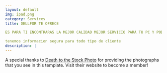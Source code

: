 ```yaml
---
layout: default
img: ipad.png
category: Services
title: DELLFOR TE OFRECE 

ES PARA TI ENCONTRARAS LA MEJOR CALIDAD MEJOR SERVICIO PARA TU PC Y PODEMOS RESOLVER CUALQUIER PROBLEMA QUE TENGAS CON TU PC NOSOTROS SOMOS SEGUROS EN TODO MOMENTO TENEMOS LA MEJOR INFORMACION INFORMATICA Y CALIDAD ELECTRONICA Nuestros técnicos Son calificados con los años suficientes en experiencia, reparamos y hacemos mantenimiento de todo tipo y marcas de aparatos

tenemos informacion segura para todo tipo de cliente
description: |
---
```

  A special thanks to [Death to the Stock Photo](http://join.deathtothestockphoto.com/) for providing the photographs that you see in this template.  Visit their website to become a member!
 
